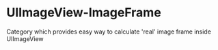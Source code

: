UIImageView-ImageFrame
======================

Category which provides easy way to calculate 'real' image frame inside UIImageView
